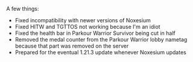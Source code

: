 A few things:
- Fixed incompatibility with newer versions of Noxesium
- Fixed HITW and TGTTOS not working because I'm an idiot
- Fixed the health bar in Parkour Warrior Survivor being cut in half
- Removed the medal counter from the Parkour Warrior lobby nametag because that part was removed on the server
- Prepared for the eventual 1.21.3 update whenever Noxesium updates